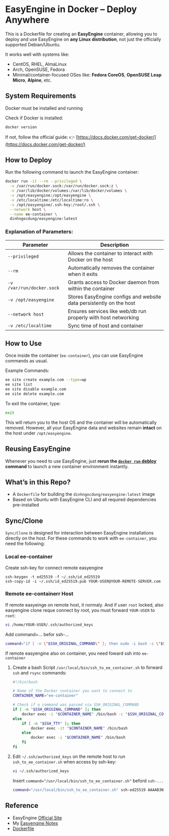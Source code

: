# EasyEngine in Docker – Deploy Anywhere

This is a Dockerfile for creating an **EasyEngine** container, allowing you to deploy and use EasyEngine on **any Linux distribution**, not just the officially supported Debian/Ubuntu.

It works well with systems like:

* CentOS, RHEL, AlmaLinux
* Arch, OpenSUSE, Fedora
* Minimal/container-focused OSes like:
  **Fedora CoreOS**, **OpenSUSE Leap Micro**, **Alpine**, etc.

## System Requirements

Docker must be installed and running

Check if Docker is installed:

```bash
docker version
```

If not, follow the official guide:
👉 [https://docs.docker.com/get-docker/](https://docs.docker.com/get-docker/)

## How to Deploy

Run the following command to launch the EasyEngine container:

```bash
docker run -it --rm --privileged \
  -v /var/run/docker.sock:/var/run/docker.sock:z \
  -v /var/lib/docker/volumes:/var/lib/docker/volumes \
  -v /opt/easyengine:/opt/easyengine \
  -v /etc/localtime:/etc/localtime:ro \
  -v /opt/easyengine/.ssh-key:/root/.ssh \
  --network host \
  --name ee-container \
  dinhngocdung/easyengine:latest
```

### Explanation of Parameters:

| Parameter                 | Description                                                         |
| ------------------------- | ------------------------------------------------------------------- |
| `--privileged`            | Allows the container to interact with Docker on the host            |
| `--rm`                    | Automatically removes the container when it exits                   |
| `-v /var/run/docker.sock` | Grants access to Docker daemon from within the container            |
| `-v /opt/easyengine`      | Stores EasyEngine configs and website data persistently on the host |
| `--network host`          | Ensures services like web/db run properly with host networking      |
| `-v /etc/localtime `      | Sync time of host and container                                     |

## How to Use

Once inside the container (`ee-container`), you can use EasyEngine commands as usual.

Example Commands:

```bash
ee site create example.com --type=wp
ee site list
ee site disable example.com
ee site delete example.com
```

To exit the container, type:

```bash
exit
```

This will return you to the host OS and the container will be automatically removed.
However, all your EasyEngine data and websites remain **intact** on the host under `/opt/easyengine`.

## Reusing EasyEngine

Whenever you need to use EasyEngine, just **rerun the [`docker run` debloy](#how-to-deploy) command** to launch a new container environment instantly.

## What’s in this Repo?

* A `Dockerfile` for building the `dinhngocdung/easyengine:latest` image
* Based on Ubuntu with EasyEngine CLI and all required dependencies pre-installed


## Sync/Clone

`Sync/Clone` is designed for interaction between EasyEngine installations directly on the host. For these commands to work with `ee-container`, you need the following:

### Local ee-container

Create ssh-key for connect remote easyengine

```
ssh-keygen -t ed25519 -f ~/.ssh/id_ed25519
ssh-copy-id -i ~/.ssh/id_ed25519.pub YOUR-USER@YOUR-REMOTE-SERVER.com
```

### Remote ee-containerr Host

If remote easyeinge on remote host, it normaly. And if user `root` locked, also easyengine clone reque connect by root, you must forward `YOUR-USER` to `root`:
 ```bash
 vi /home/YOUR-USER/.ssh/authorized_keys
 ```
 
 Add command=... befor ssh-...
 ```bash
 command="if [ -n \"$SSH_ORIGINAL_COMMAND\" ]; then sudo -i bash -c \"$SSH_ORIGINAL_COMMAND\"; else sudo -i; fi" ssh-....
 ```
If remote easyengine also on container, you need foward ssh into `ee-container`

1.  Create a bash Script `/usr/local/bin/ssh_to_ee_container.sh` to forward `ssh` and `rsync` commands:
    ```bash
    #!/bin/bash

    # Name of the Docker container you want to connect to
    CONTAINER_NAME="ee-container"

    # Check if a command was passed via SSH_ORIGINAL_COMMAND
    if [ -n "$SSH_ORIGINAL_COMMAND" ]; then
        docker exec -i "$CONTAINER_NAME" /bin/bash -c "$SSH_ORIGINAL_COMMAND"
    else
        if [ -n "$SSH_TTY" ]; then
            docker exec -it "$CONTAINER_NAME" /bin/bash
        else
            docker exec -i "$CONTAINER_NAME" /bin/bash
        fi
    fi
    ```
2.  Edit `~/.ssh/authorized_keys` on the remote host to run `ssh_to_ee_container.sh` when access by ssh-key:
    ```bash
    vi ~/.ssh/authorized_keys
    ```
    Insert `command="/usr/local/bin/ssh_to_ee_container.sh"` beford `ssh-...`
    ```bash
    command="/usr/local/bin/ssh_to_ee_container.sh" ssh-ed25519 AAAAB3NzaC1yc2EAAAADAQABAAABAQ... your_key_comment_or_email
    ```

## Reference
- EasyEngine [Official Site](https://easyengine.io/)
- My [Easyengine Notes](https://easyengine.pages.dev/)
- [Dockerfile](https://github.com/dinhngocdung/easyengine-container/blob/main/Dockerfile)

